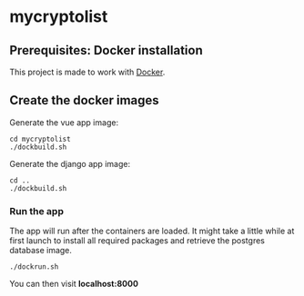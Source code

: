 # mycryptolist

## Prerequisites: Docker installation
This project is made to work with [Docker](https://docs.docker.com/install/linux/docker-ce/ubuntu/).  


## Create the docker images
Generate the vue app image:
```
cd mycryptolist
./dockbuild.sh
```
Generate the django app image:
```
cd ..
./dockbuild.sh
```

### Run the app
The app will run after the containers are loaded. It might take a little while at first launch to install all required packages and retrieve the postgres database image.
```
./dockrun.sh
```
You can then visit **localhost:8000**
